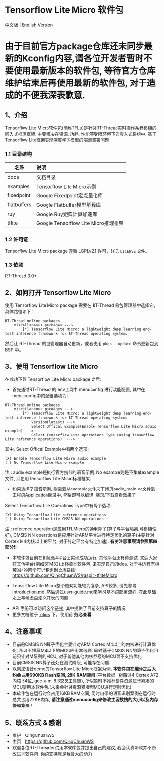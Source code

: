 # Tensorflow Lite Micro 软件包

中文版 | [English Version](./README_en.md)

# 由于目前官方package仓库还未同步最新的Kconfig内容,请各位开发者暂时不要使用最新版本的软件包, 等待官方仓库维护结束后再使用最新的软件包, 对于造成的不便我深表歉意.

## 1、介绍

Tensorflow Lite Micro软件包(简称TFLu)是针对RT-Thread实时操作系统移植的嵌入式推理框架, 主要解决在资源, 功耗, 性能等受限环境下的嵌入式系统中, 基于Tensorflow Lite框架实现深度学习模型的端测部署问题

### 1.1 目录结构

| 名称 | 说明 |
| ---- | :--- |
| docs  | 文档目录 |
| examples | Tensorflow Lite Micro示例 |
| fixedpoint | Google Fixedpoint定点量化库 |
| flatbuffers | Google Flatbuffer模型解释库 |
| ruy | Google Ruy矩阵计算加速库 |
| tflite | Google Tensorflow Lite Micro推理框架 |

### 1.2 许可证

Tensorflow Lite Micro package 遵循 LGPLv2.1 许可，详见 `LICENSE` 文件。

### 1.3 依赖

RT-Thread 3.0+

## 2、如何打开 Tensorflow Lite Micro

使用 Tensorflow Lite Micro package 需要在 RT-Thread 的包管理器中选择它，具体路径如下：

```
RT-Thread online packages
    miscellaneous packages --->
        [*] Tensorflow Lite Micro: a lightweight deep learning end-test inference framework for RT-Thread operating system.
```

然后让 RT-Thread 的包管理器自动更新，或者使用 `pkgs --update` 命令更新包到 BSP 中。

## 3、使用 Tensorflow Lite Micro

在成功下载 Tensorflow Lite Micro package 之后:

- 首先通过RT-Thread 的 env工具中 menuconfig 进行功能配置, 其中在menuconfig中的配置选项为:

```
RT-Thread online packages
    miscellaneous packages --->
        [*] Tensorflow Lite Micro: a lightweight deep learning end-test inference framework for RT-Thread operating system.
            Version(latest) --->
            Select Offical Example(Enable Tensorflow Lite Micro aduio example) --->
            Select Tensorflow Lite Operations Type (Using Tensorflow Lite reference operations)  --->
```

其中, Select Offical Example中有两个选项:

```
(X) Enable Tensorflow Lite Micro audio example
( ) No Tensorflow Lite Micro example
```

注 : audio example是执行官方携带的语音示例, No example则是不集成example文件, 只使用Tensorflow Lite Micro标准框架. 

- 如果选择了语音示例, 则需要从example文件夹下拷贝audio_main.cc文件到工程的Application目录中, 然后即可以编译, 烧录/下载查看效果了

Select Tensorflow Lite Operations Type中有两个选项:

```
(X) Using Tensorflow Lite reference operations
( ) Using Tensorflow Lite CMSIS NN operations 
```

注 : reference operation是应用TFLMicro的通用算子(算子与平台隔离,可移植性好),  CMSIS NN operations是应用针对ARM平台进行特定优化的算子(主要针对Cortex M4内核以上的平台, 对于特定平台有特定加速). **有关注意事项请参照第四部分!!**

- 本软件包目前在树莓派4平台上实现成功运行, 其他平台还有待测试. 欢迎大家在其他平台(例如STM32)上移植本软件包, 来实现自己的idea. 对于手边有有树莓派4的同学可以移步到仓库链接: https://github.com/QingChuanWS/raspi4-tfliteMicro

- Tensorflow Lite Micro整个框架功能较为复杂, API较多, 请先参考[introduction.md](introduction.md), 然后通过[user-guide.md](user-guide.md)来学习基本的部署流程, 在此基础之上再考虑自定义开发的问题.

*  API 手册可以访问这个[链接](docs/api.md), 其中提供了目前支持算子的情况
* 更多文档位于 [`/docs`](/docs) 下，使用前 **务必查看**

## 4、注意事项 

- 目前的CMSIS NN算子优化主要针对ARM Cortex M4以上的内核进行计算优化, 所以不推荐M4以下的MCU应用本选项. 同时基于CMSIS NN的算子优化目前只针对M系列的MCU, 对于其他其他内核型号的MCU暂不支持优化
- 目前CMSIS NN算子还处在测试阶段, 可能存在问题.
- 以集成语音demo的Tensorflow Lite Micro框架为例, **本软件包在编译之后大约会占用690KB Flash空间, 28K RAM空间** (平台数据 : 树莓派4 Cortex A72内核 64位, gcc-arm-8.3交叉工具链), 所以暂时不推荐硬件资源过于紧凑的MCU使用本软件包.(未来会针对资源紧凑型MCU进行定制优化)
- 本软件包在运行时会占用16KB RAM空间, 同时自带的语音识别案例在运行时总共占用22KB内存, **请注意通过menuconfig来修改主函数栈的大小以及内存管理算法 !**

## 5、联系方式 & 感谢

* 维护：QingChuanWS
* 主页：https://github.com/QingChuanWS
* 欢迎各位RT-Threader试用本软件包并提出自己的建议, 我会认真听取并不断改进本软件包. 你的支持就是我最大的动力
